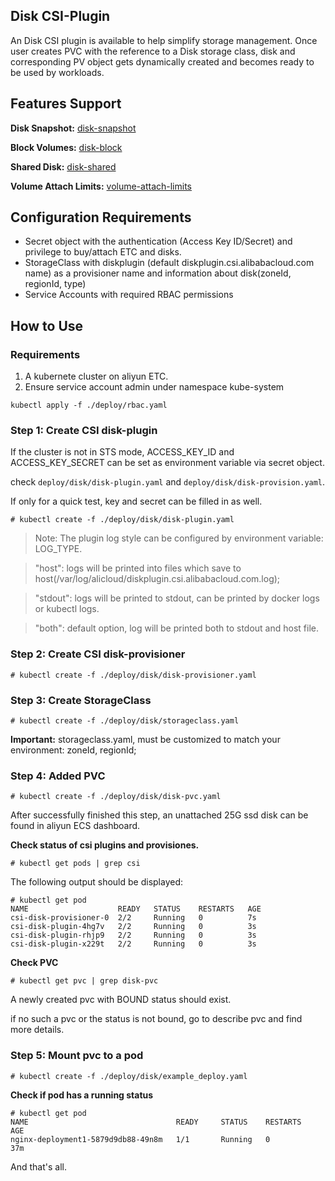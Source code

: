 
## Disk CSI-Plugin

An Disk CSI plugin is available to help simplify storage management.
Once user creates PVC with the reference to a Disk storage class, disk and
corresponding PV object gets dynamically created and becomes ready to be used by
workloads.

## Features Support

**Disk Snapshot:** [disk-snapshot](./disk-snapshot.md)

**Block Volumes:** [disk-block](./disk-block.md)

**Shared Disk:** [disk-shared](./disk-shared.md)

**Volume Attach Limits:** [volume-attach-limits](./disk-volume-limits.md)

## Configuration Requirements

* Secret object with the authentication (Access Key ID/Secret) and privilege to buy/attach ETC and disks.
* StorageClass with diskplugin (default diskplugin.csi.alibabacloud.com name) as a provisioner name and information about disk(zoneId, regionId, type)
* Service Accounts with required RBAC permissions


## How to Use

### Requirements

1. A kubernete cluster on aliyun ETC.
2. Ensure service account admin under namespace kube-system

```
kubectl apply -f ./deploy/rbac.yaml

```

### Step 1: Create CSI disk-plugin
If the cluster is not in STS mode, ACCESS_KEY_ID and ACCESS_KEY_SECRET can be set as environment variable via secret object. 

check `deploy/disk/disk-plugin.yaml` and `deploy/disk/disk-provision.yaml`. 

If only for a quick test, key and secret can be filled in as well.


```
# kubectl create -f ./deploy/disk/disk-plugin.yaml
```

> Note: The plugin log style can be configured by environment variable: LOG_TYPE.

> "host": logs will be printed into files which save to host(/var/log/alicloud/diskplugin.csi.alibabacloud.com.log);

> "stdout": logs will be printed to stdout, can be printed by docker logs or kubectl logs.

> "both": default option, log will be printed both to stdout and host file.

### Step 2: Create CSI disk-provisioner
```
# kubectl create -f ./deploy/disk/disk-provisioner.yaml
```

### Step 3: Create StorageClass

```
# kubectl create -f ./deploy/disk/storageclass.yaml
```

**Important:** storageclass.yaml, must be customized to match your environment: zoneId, regionId;

### Step 4: Added PVC

```
# kubectl create -f ./deploy/disk/disk-pvc.yaml
```

After successfully finished this step, an unattached 25G ssd disk can be found in aliyun ECS dashboard. 


**Check status of csi plugins and provisiones.**

```
# kubectl get pods | grep csi
```

The following output should be displayed:

```
# kubectl get pod
NAME                    READY   STATUS    RESTARTS   AGE
csi-disk-provisioner-0  2/2     Running   0          7s
csi-disk-plugin-4hg7v   2/2     Running   0          3s
csi-disk-plugin-rhjp9   2/2     Running   0          3s
csi-disk-plugin-x229t   2/2     Running   0          3s
```

**Check PVC**

```
# kubectl get pvc | grep disk-pvc
```

A newly created pvc with BOUND status should exist.

if no such a pvc or the status is not bound, go to describe pvc and find more details.


### Step 5: Mount pvc to a pod

```
# kubectl create -f ./deploy/disk/example_deploy.yaml
```

**Check if pod has a running status**

```
# kubectl get pod
NAME                                 READY     STATUS    RESTARTS   AGE
nginx-deployment1-5879d9db88-49n8m   1/1       Running   0          37m
```

And that's all.
